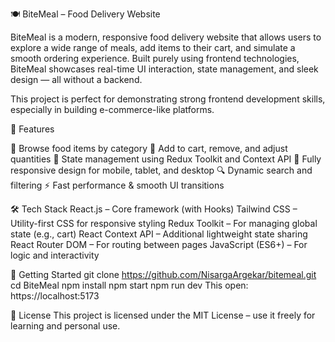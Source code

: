 🍽️ BiteMeal – Food Delivery Website 

BiteMeal is a modern, responsive food delivery website that allows users to explore a wide range of meals, add items to their cart, and simulate a smooth ordering experience. Built purely using frontend technologies, BiteMeal showcases real-time UI interaction, state management, and sleek design — all without a backend.

This project is perfect for demonstrating strong frontend development skills, especially in building e-commerce-like platforms.


🧾 Features

🍕 Browse food items by category 
🛒 Add to cart, remove, and adjust quantities
🧠 State management using Redux Toolkit and Context API
📱 Fully responsive design for mobile, tablet, and desktop
🔍 Dynamic search and filtering 
⚡ Fast performance & smooth UI transitions

🛠️ Tech Stack
React.js – Core framework (with Hooks)
Tailwind CSS – Utility-first CSS for responsive styling
Redux Toolkit – For managing global state (e.g., cart)
React Context API – Additional lightweight state sharing
React Router DOM – For routing between pages
JavaScript (ES6+) – For logic and interactivity

🚀 Getting Started
git clone https://github.com/NisargaArgekar/bitemeal.git
cd BiteMeal
npm install
npm start
npm run dev
This open: https://localhost:5173

📜 License
This project is licensed under the MIT License – use it freely for learning and personal use.


